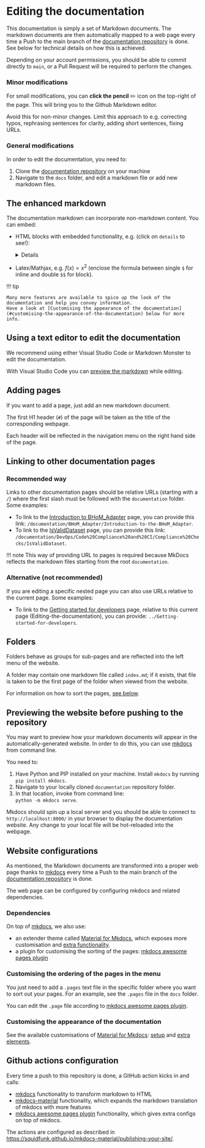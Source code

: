 # Editing the documentation 

This documentation is simply a set of Markdown documents.
The markdown documents are then automatically mapped to a web page every time a Push to the main branch of the [documentation repository](https://github.com/BHoM/documentation) is done. See below for technical details on how this is achieved.

Depending on your account permissions, you should be able to commit directly to `main`, or a Pull Request will be required to perform the changes.

### Minor modifications
For small modifications, you can **click the pencil** ✏️ icon on the top-right of the page. This will bring you to the Github Markdown editor. 

Avoid this for non-minor changes. Limit this approach to e.g. correcting typos, rephrasing sentences for clarity, adding short sentences, fixing URLs.

### General modifications
In order to edit the documentation, you need to:

1. Clone the [documentation repository](https://github.com/BHoM/documentation) on your machine
1. Navigate to the `docs` folder, and edit a markdown file or add new markdown files.  

## The enhanced markdown
The documentation markdown can incorporate non-markdown content. You can embed:

- HTML blocks with embedded functionality, e.g. (click on `details` to see!):
  <details> 
  <iframe height="500px" width="100% - 200px"  src="https://service.tib.eu/webvowl/#url=https://raw.githubusercontent.com/BHoM/RDF_Prototypes/main/WebVOWLOntology/BH.oM.Base.json" frameborder="0" allowfullscreen></iframe>
  </details>

- Latex/Mathjax, e.g. $f(x) = x^2$ (enclose the formula between single `$` for inline and double `$$` for block).

  

!!! tip

    Many more features are available to spice up the look of the documentation and help you convey information.  
    Have a look at [Customising the appearance of the documentation](#customising-the-appearance-of-the-documentation) below for more info.

## Using a text editor to edit the documentation

We recommend using either Visual Studio Code or Markdown Monster to edit the documentation. 

With Visual Studio Code you can [preview the markdown](https://code.visualstudio.com/docs/languages/markdown#_dynamic-previews-and-preview-locking) while editing.

## Adding pages
If you want to add a page, just add an new markdown document. 

The first H1 header (`#`) of the page will be taken as the title of the corresponding webpage.

Each header will be reflected in the navigation menu on the right hand side of the page.

## Linking to other documentation pages

### Recommended way
Links to other documentation pages should be relative URLs (starting with a `/`) where the first slash must be followed with the `documentation` folder. Some examples:

- To link to the [Introduction to BHoM_Adapter](/documentation/BHoM_Adapter/Introduction-to-the-BHoM_Adapter) page, you can provide this link: `/documentation/BHoM_Adapter/Introduction-to-the-BHoM_Adapter`.
- To link to the [IsValidDataset](/documentation/DevOps/Code%20Compliance%20and%20CI/Compliance%20Checks/IsValidDataset) page, you can provide this link: `/documentation/DevOps/Code%20Compliance%20and%20CI/Compliance%20Checks/IsValidDataset`.

!!! note
    This way of providing URL to pages is required because MkDocs reflects the markdown files starting from the root `documentation`.

### Alternative (not recommended)
If you are editing a specific nested page you can also use URLs relative to the current page. Some examples:
- To link to the [Getting started for developers](../Getting-started-for-developers) page, relative to this current page (Editing-the-documentation), you can provide: `../Getting-started-for-developers`.


## Folders
Folders behave as groups for sub-pages and are reflected into the left menu of the website.

A folder may contain one markdown file called `index.md`; if it exists, that file is taken to be the first page of the folder when viewed from the website.

For information on how to sort the pages, [see below](#customising-the-ordering-of-the-pages-in-the-menu).


## Previewing the website before pushing to the repository

You may want to preview how your markdown documents will appear in the automatically-generated website. In order to do this, you can use [mkdocs](https://www.mkdocs.org/) from command line.

You need to:

1. Have Python and PIP installed on your machine. Install `mkdocs` by running `pip install mkdocs`.
2. Navigate to your locally cloned `documentation` repository folder.
3. In that location, invoke from command line:  
  `python -m mkdocs serve`.

Mkdocs should spin up a local server and you should be able to connect to `http://localhost:8000/` in your browser to display the documentation website. Any change to your local file will be hot-reloaded into the webpage.


## Website configurations

As mentioned, the Markdown documents are transformed into a proper web page thanks to [mkdocs](https://www.mkdocs.org/) every time a Push to the main branch of the [documentation repository](https://github.com/BHoM/documentation) is done. 

The web page can be configured by configuring mkdocs and related dependencies.

### Dependencies
On top of [mkdocs](https://www.mkdocs.org/), we also use:

- an extender theme called [Material for Mkdocs](https://squidfunk.github.io/mkdocs-material/), which exposes more customisation and [extra functionality](https://squidfunk.github.io/mkdocs-material/reference/).
- a plugin for customising the sorting of the pages: [mkdocs awesome pages plugin](https://github.com/lukasgeiter/mkdocs-awesome-pages-plugin)


### Customising the ordering of the pages in the menu

You just need to add a `.pages` text file in the specific folder where you want to sort out your pages. For an example, see the `.pages` file in the `docs` folder.

You can edit the `.page` file according to [mkdocs awesome pages plugin](https://github.com/lukasgeiter/mkdocs-awesome-pages-plugin#customize-navigation).

### Customising the appearance of the documentation

See the available customisations of [Material for Mkdocs](https://squidfunk.github.io/): [setup](https://squidfunk.github.io/mkdocs-material/setup/changing-the-colors/) and [extra elements](https://squidfunk.github.io/mkdocs-material/reference/).


## Github actions configuration
Every time a push to this repository is done, a GitHub action kicks in and calls:

- [mkdocs](https://www.mkdocs.org/) functionality to transform markdown to HTML
- [mkdocs-material](https://squidfunk.github.io/mkdocs-material) functionality, which expands the markdown translation of mkdocs with more features
- [mkdocs awesome pages plugin](https://github.com/lukasgeiter/mkdocs-awesome-pages-plugin) functionality, which gives extra configs on top of mkdocs.

The actions are configured as described in https://squidfunk.github.io/mkdocs-material/publishing-your-site/.
